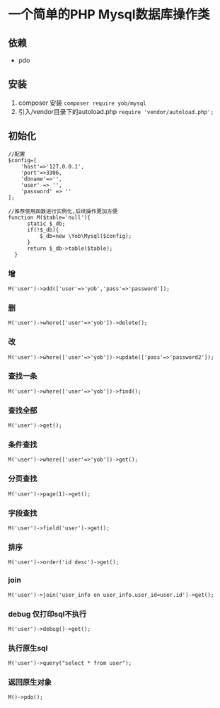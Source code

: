 # 一个简单的PHP Mysql数据库操作类

## 依赖
- pdo

## 安装
1. composer 安装 ``` composer require yob/mysql ```
2. 引入/vendor目录下的autoload.php ``` require 'vendor/autoload.php'; ```

## 初始化
```
//配置
$config=[
    'host'=>'127.0.0.1',
    'port'=>3306,
    'dbname'=>'',
    'user' => '',
    'password' => ''
];

//推荐使用函数进行实例化,后续操作更加方便
function M($table='null'){
      static $_db;
      if(!$_db){
          $_db=new \Yob\Mysql($config);
      }
      return $_db->table($table);
  }
```
### 增
```
M('user')->add(['user'=>'yob','pass'=>'password']);
```

### 删
```
M('user')->where(['user'=>'yob'])->delete();
```

### 改
```
M('user')->where(['user'=>'yob'])->update(['pass'=>'password2']);
```

### 查找一条
```
M('user')->where(['user'=>'yob'])->find();
```

### 查找全部
```
M('user')->get();
```

### 条件查找
```
M('user')->where(['user'=>'yob'])->get();
```

### 分页查找
```
M('user')->page(1)->get();
```

### 字段查找
```
M('user')->field('user')->get();
```

### 排序
```
M('user')->order('id desc')->get();
```

### join
```
M('user')->join('user_info on user_info.user_id=user.id')->get();
```

### debug 仅打印sql不执行
```
M('user')->debug()->get();
```

### 执行原生sql
```
M('user')->query("select * from user");
```

### 返回原生对象
```
M()->pdo();
```
